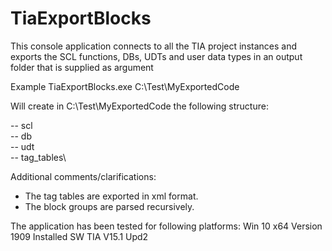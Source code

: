 # TiaExportBlocks
This console application connects to all the TIA project instances and exports the SCL functions, DBs, UDTs and user data types in an output folder that is supplied as argument

Example
TiaExportBlocks.exe C:\Test\MyExportedCode

Will create in C:\Test\MyExportedCode the following structure:

-- scl\
-- db\
-- udt\
-- tag_tables\

Additional comments/clarifications:
+ The tag tables are exported in xml format.
+ The block groups are parsed recursively.

The application has been tested for following platforms:
Win 10 x64 Version 1909
Installed SW TIA V15.1 Upd2
